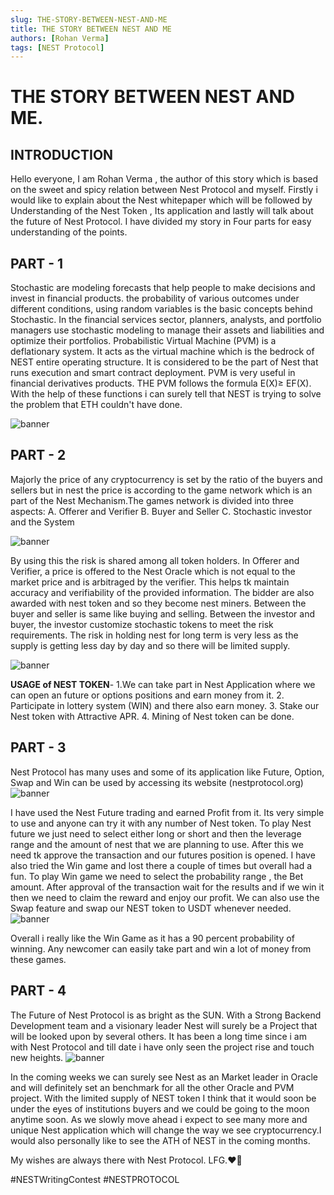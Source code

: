```yaml
---
slug: THE-STORY-BETWEEN-NEST-AND-ME
title: THE STORY BETWEEN NEST AND ME
authors: [Rohan Verma]
tags: [NEST Protocol]
---
```

# THE STORY BETWEEN NEST AND ME.

## INTRODUCTION
Hello everyone, I am Rohan Verma , the author of this story which is based on the sweet and spicy relation between Nest Protocol and myself. Firstly i would like to explain about the Nest whitepaper which will be followed by Understanding of the Nest Token , Its application and lastly will talk about the future of Nest Protocol. I have divided my story in Four parts for easy understanding of the points.

## PART - 1
Stochastic are modeling forecasts that help people to make decisions and invest in financial products. the probability of various outcomes under different conditions, using random variables is the basic concepts behind Stochastic.
In the financial services sector, planners, analysts, and portfolio managers use stochastic modeling to manage their assets and liabilities and optimize their portfolios.
Probabilistic Virtual Machine (PVM) is a deflationary system. It acts as the virtual machine which is the bedrock of NEST entire operating structure. It is considered to be the part of Nest that runs execution and smart contract deployment.
PVM is very useful in financial derivatives products. THE PVM follows the formula E(X)≥ EF(X).
With the help of these functions i can surely tell that NEST is trying to solve the problem that ETH couldn't have done.

![banner](https://bafybeiafj54kdzboqhkj5e4ci32yr5kbbtsx3bkimgqlb6en364dam3krm.ipfs.w3s.link/banner_81.jpeg)

## PART - 2
Majorly the price of any cryptocurrency is set by the ratio of the buyers and sellers but in nest the price is according to the game network which is an part of the Nest Mechanism.The games network is divided into three aspects:
A. Offerer and Verifier
B. Buyer and Seller
C. Stochastic investor and the System

![banner](https://bafybeibq6i4p7edcqf457aws2khea4ah6qwyphfqxiw2ktfob3hee4vfnq.ipfs.w3s.link/banner_82.jpeg)

By using this the risk is shared among all token holders. In Offerer and Verifier, a price is offered to the Nest Oracle which is not equal to the market price and is arbitraged by the verifier. This helps tk maintain accuracy and verifiability of the provided information. The bidder are also awarded with nest token and so they become nest miners. Between the buyer and seller is same like buying and selling.
Between the investor and buyer, the investor customize stochastic tokens to meet the risk requirements.
The risk in holding nest for long term is very less as the supply is getting less day by day and so there will be limited supply.

![banner](https://bafybeifgcm4lky3s6xd527enmidq3r3p2mk5c45sielgtkptozbu6a5ama.ipfs.w3s.link/banner_83.jpeg)

**USAGE of NEST TOKEN**-
1.We can take part in Nest Application where we can open an future or options positions and earn money from it.
2. Participate in lottery system (WIN) and there also earn money.
3. Stake our Nest token with Attractive APR.
4. Mining of Nest token can be done.

## PART - 3
Nest Protocol has many uses and some of its application like Future, Option, Swap and Win can be used by accessing its website (nestprotocol.org)
![banner](https://bafybeif3jtyncoqxh4wox4s3ee6qwpnbr6wne6gmnwmz767x437rkkrobe.ipfs.w3s.link/banner_84.png)

I have used the Nest Future trading and earned Profit from it. Its very simple to use and anyone can try it with any number of Nest token.
To play Nest future we just need to select either long or short and then the leverage range and the amount of nest that we are planning to use. After this we need tk approve the transaction and our futures position is opened.
I have also tried the Win game and lost there a couple of times but overall had a fun. To play Win game we need to select the probability range , the Bet amount. After approval of the transaction wait for the results and if we win it then we need to claim the reward and enjoy our profit.
We can also use the Swap feature and swap our NEST token to USDT whenever needed.
![banner](https://bafybeif7fe67s7vf64ax7yohayfcwtw3sp6w7t5izu2ea6pyq5oudswlgy.ipfs.w3s.link/banner_85.jpeg)

Overall i really like the Win Game as it has a 90 percent probability of winning. Any newcomer can easily take part and win a lot of money from these games.

## PART - 4
The Future of Nest Protocol is as bright as the SUN. With a Strong Backend Development team and a visionary leader Nest will surely be a Project that will be looked upon by several others. It has been a long time since i am with Nest Protocol and till date i have only seen the project rise and touch new heights.
![banner](https://bafybeibhtbxnaxdrhmppeqkwcttwr5mbi5f7isaysulmzcmys5lndhquei.ipfs.w3s.link/banner_86.jpeg)

In the coming weeks we can surely see Nest as an Market leader in Oracle and will definitely set an benchmark for all the other Oracle and PVM project. With the limited supply of NEST token I think that it would soon be under the eyes of institutions buyers and we could be going to the moon anytime soon.
As we slowly move ahead i expect to see many more and unique Nest application which will change the way we see cryptocurrency.I would also personally like to see the ATH of NEST in the coming months.

My wishes are always there with Nest Protocol. LFG.❤️🚀

#NESTWritingContest #NESTPROTOCOL
